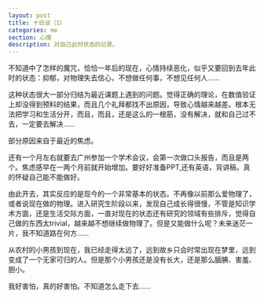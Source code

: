 ```yaml
---
layout: post
title: 十日谈（1）
categories: me
section: 心情
description: 对自己此时状态的记录。
---
```

不知道中了怎样的魔咒，恰恰一年后的现在，心情持续恶化，似乎又要回到去年此时的状态：抑郁，对物理失去信心，不想做任何事，不想见任何人……

这种状态很大一部分归结为最近课题上遇到的问题。觉得正确的理论，在数值验证上却没得到预料的结果，而且几个礼拜都找不出原因，导致心情越来越差。根本无法把学习和生活分开，而且，而且，还是这么的一根筋，没有解决，就和自己过不去，一定要去解决……

部分原因来自于最近的焦虑。

还有一个月左右就要去广州参加一个学术会议，会第一次做口头报告，而且是两个。焦虑感早在一两个月前就开始增加。要好好准备PPT,还有英语，背讲稿，真的怀疑自己能不能做好。

由此开去，其实反应的是现今的一个非常基本的状态。不再像以前那么爱物理了，或者说现在做的物理。进入研究生阶段以来，发现自己成长得很慢，不管是知识学术方面，还是生活交际方面，一直对现在的状态还有研究的领域有些排斥，觉得自己做的东西太trivial，越来越不想继续做物理了。但是又能做什么呢？未来迷茫一片，我不知道路在何方……

从农村的小男孩到现在，我已经走得太远了，远到故乡只会时常出现在梦里，远到变成了一个无家可归的人。但是那个小男孩还是没有长大，还是那么腼腆、害羞、胆小。

我好害怕，真的好害怕。不知道怎么走下去……
